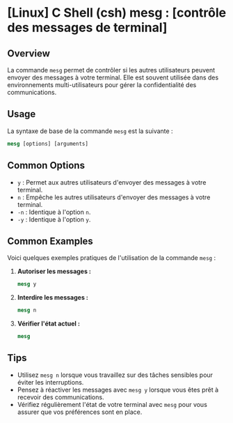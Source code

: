 # [Linux] C Shell (csh) mesg : [contrôle des messages de terminal]

## Overview
La commande `mesg` permet de contrôler si les autres utilisateurs peuvent envoyer des messages à votre terminal. Elle est souvent utilisée dans des environnements multi-utilisateurs pour gérer la confidentialité des communications.

## Usage
La syntaxe de base de la commande `mesg` est la suivante :

```csh
mesg [options] [arguments]
```

## Common Options
- `y` : Permet aux autres utilisateurs d'envoyer des messages à votre terminal.
- `n` : Empêche les autres utilisateurs d'envoyer des messages à votre terminal.
- `-n` : Identique à l'option `n`.
- `-y` : Identique à l'option `y`.

## Common Examples
Voici quelques exemples pratiques de l'utilisation de la commande `mesg` :

1. **Autoriser les messages :**
   ```csh
   mesg y
   ```

2. **Interdire les messages :**
   ```csh
   mesg n
   ```

3. **Vérifier l'état actuel :**
   ```csh
   mesg
   ```

## Tips
- Utilisez `mesg n` lorsque vous travaillez sur des tâches sensibles pour éviter les interruptions.
- Pensez à réactiver les messages avec `mesg y` lorsque vous êtes prêt à recevoir des communications.
- Vérifiez régulièrement l'état de votre terminal avec `mesg` pour vous assurer que vos préférences sont en place.